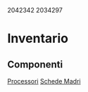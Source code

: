2042342
2034297

# Inventario
## Componenti
[Processori](./componenti/processori.md)
[Schede Madri](./componenti/schede_madri.md)
